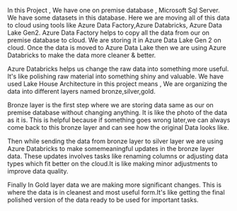 In this Project , We have one on premise database , Microsoft Sql Server. We have some datasets in this database. Here we are moving all of this data to cloud using tools like Azure Data Factory,Azure Databricks,
Azure Data Lake Gen2.
Azure Data Factory helps to copy all the data from our on premise database to cloud. We are storing it in Azure Data Lake Gen 2 on cloud.
Once the data is moved to Azure Data Lake then we are using Azure Databricks to make the data more cleaner & better. 

Azure Databricks helps us change the raw data into something more useful. It's like polishing raw material into something shiny and valuable.
We have used Lake House Architecture in this project means , We are organizing the data into different layers named bronze,silver,gold.

Bronze layer is the first step where we are storing data same as our on premise database without changing anything. It is like the photo of the data as it is. This is helpful because if something goes wrong later,we
can always come back to this bronze layer and can see how the original Data looks like.

Then while sending the data from bronze layer to silver layer we are using Azure Databricks to make somemeaningful updates in the bronze layer data. These updates involves tasks like renaming columns or adjusting
data types which fit better on the cloud.It is like making minor adjustments to improve data quality.

Finally In Gold layer data we are making more significant changes. This is where the data is in cleanest and most useful form.It's like getting the final polished version of the data ready to be used for important tasks.
